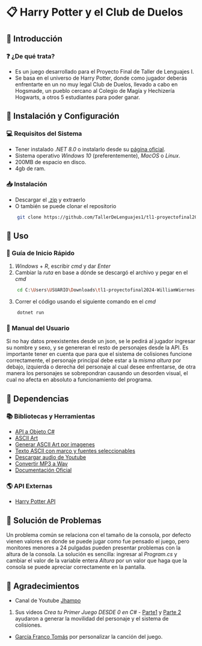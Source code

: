 # :clipboard: Harry Potter y el Club de Duelos

## :star2: Introducción
### :question: ¿De qué trata?
- Es un juego desarrollado para el Proyecto Final de Taller de Lenguajes I.  
- Se basa en el universo de Harry Potter, donde como jugador deberás enfrentarte en un no muy legal Club de Duelos, llevado a cabo en Hogsmade, un pueblo cercano al Colegio de Magía y Hechizería Hogwarts, a otros 5 estudiantes para poder ganar.  

## :nut_and_bolt: Instalación y Configuración
### :computer: Requisitos del Sistema
- Tener instalado _.NET 8.0_ o instalarlo desde su [página oficial](https://dotnet.microsoft.com/en-us/download/dotnet/8.0).
- Sistema operativo _Windows 10_ (preferentemente), _MacOS_ o _Linux_.
- 200MB de espacio en disco.
- 4gb de ram.

### :inbox_tray: Instalación
- Descargar el [.zip](https://github.com/TallerDeLenguajes1/tl1-proyectofinal2024-WilliamWiernes/archive/refs/heads/main.zip) y extraerlo
- O también se puede clonar el repositorio
``` bash
    git clone https://github.com/TallerDeLenguajes1/tl1-proyectofinal2024-WilliamWiernes.git
```

## :book: Uso
### :rocket: Guía de Inicio Rápido
1. _Windows_ + _R_, escribir *cmd* y dar _Enter_
2. Cambiar la *ruta* en base a dónde se descargó el archivo y pegar en el *cmd*
``` bash
    cd C:\Users\USUARIO\Downloads\tl1-proyectofinal2024-WilliamWiernes-main
```
3. Correr el código usando el siguiente comando en el *cmd*
``` bash
    dotnet run
```

### :memo: Manual del Usuario
Si no hay datos preexistentes desde un json, se le pedirá al jugador ingresar su nombre y sexo, y se genereran el resto de personajes desde la API.
Es importante tener en cuenta que para que el sistema de colisiones funcione correctamente, el personaje principal debe estar a la *misma altura* por debajo, izquierda o derecha del personaje al cual desee enfrentarse, de otra manera los personajes se sobrepondran causando un desorden visual, el cual no afecta en absoluto a funcionamiento del programa.

## :link: Dependencias
### :books: Bibliotecas y Herramientas
- [API a Objeto C#](https://json2csharp.com/)
- [ASCII Art](https://emojicombos.com/harry-potter-ascii-art)
- [Generar ASCII Art por imagenes](https://www.ascii-art-generator.org/)
- [Texto ASCII con marco y fuentes seleccionables](https://www.asciiart.eu/text-to-ascii-art)
- [Descargar audio de Youtube](https://flvto.pro/es16/)
- [Convertir MP3 a Wav](https://convertio.co/es/audio-converter/)
- [Documentación Oficial](https://learn.microsoft.com/en-us/dotnet/csharp/)
### :earth_americas: API Externas
- [Harry Potter API](https://hp-api.onrender.com/api/characters/students)

## :wrench: Solución de Problemas
Un problema común se relaciona con el tamaño de la consola, por defecto vienen valores en donde se puede jugar como fue pensado el juego, pero monitores menores a 24 pulgadas pueden presentar problemas con la altura de la consola. La solución es sencilla: ingresar al _Program.cs_ y cambiar el valor de la variable entera _Altura_ por un valor que haga que la consola se puede apreciar correctamente en la pantalla.

## :pray: Agradecimientos
- Canal de Youtube [Jhampo](https://www.youtube.com/@jhampo)
1. Sus videos _Crea tu Primer Juego DESDE 0 en C# -_ [Parte1](https://www.youtube.com/watch?v=SqNOKrVey_w&t=311s) y [Parte 2](https://www.youtube.com/watch?v=ibRU8I5pLG0&t=930s) ayudaron a generar la movilidad del personaje y el sistema de colisiones.
- [García Franco Tomás](https://github.com/FrancoTms) por personalizar la canción del juego.  
